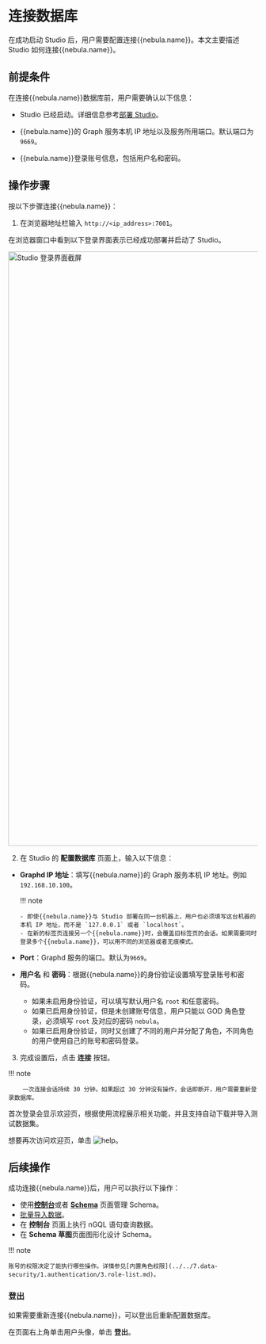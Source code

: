 # 连接数据库

在成功启动 Studio 后，用户需要配置连接{{nebula.name}}。本文主要描述 Studio 如何连接{{nebula.name}}。

## 前提条件

在连接{{nebula.name}}数据库前，用户需要确认以下信息：

- Studio 已经启动。详细信息参考[部署 Studio](st-ug-deploy.md)。

- {{nebula.name}}的 Graph 服务本机 IP 地址以及服务所用端口。默认端口为 `9669`。

- {{nebula.name}}登录账号信息，包括用户名和密码。

## 操作步骤

按以下步骤连接{{nebula.name}}：

1. 在浏览器地址栏输入 `http://<ip_address>:7001`。

  在浏览器窗口中看到以下登录界面表示已经成功部署并启动了 Studio。

  <img src="https://docs-cdn.nebula-graph.com.cn/figures/std_login_230912_cn.png" width="1200" alt="Studio 登录界面截屏">

2. 在 Studio 的 **配置数据库** 页面上，输入以下信息：

  - **Graphd IP 地址**：填写{{nebula.name}}的 Graph 服务本机 IP 地址。例如`192.168.10.100`。

    !!! note

        - 即使{{nebula.name}}与 Studio 部署在同一台机器上，用户也必须填写这台机器的本机 IP 地址，而不是 `127.0.0.1` 或者 `localhost`。
        - 在新的标签页连接另一个{{nebula.name}}时，会覆盖旧标签页的会话。如果需要同时登录多个{{nebula.name}}，可以用不同的浏览器或者无痕模式。

  - **Port**：Graphd 服务的端口。默认为`9669`。

  - **用户名** 和 **密码**：根据{{nebula.name}}的身份验证设置填写登录账号和密码。
    - 如果未启用身份验证，可以填写默认用户名 `root` 和任意密码。
    - 如果已启用身份验证，但是未创建账号信息，用户只能以 GOD 角色登录，必须填写 `root` 及对应的密码 `nebula`。
    - 如果已启用身份验证，同时又创建了不同的用户并分配了角色，不同角色的用户使用自己的账号和密码登录。

3. 完成设置后，点击 **连接** 按钮。  

  !!! note

        一次连接会话持续 30 分钟。如果超过 30 分钟没有操作，会话即断开，用户需要重新登录数据库。

首次登录会显示欢迎页，根据使用流程展示相关功能，并且支持自动下载并导入测试数据集。

想要再次访问欢迎页，单击 ![help](https://docs-cdn.nebula-graph.com.cn/figures/navbar-help.png)。

## 后续操作

成功连接{{nebula.name}}后，用户可以执行以下操作：

- 使用[**控制台**](../quick-start/st-ug-create-schema.md)或者 [**Schema**](../manage-schema/st-ug-crud-space.md) 页面管理 Schema。
- [批量导入数据](../quick-start/st-ug-import-data.md)。
- 在 **控制台** 页面上执行 nGQL 语句查询数据。
- 在 **Schema 草图**页面图形化设计 Schema。


!!! note

    账号的权限决定了能执行哪些操作。详情参见[内置角色权限](../../7.data-security/1.authentication/3.role-list.md)。

### 登出

如果需要重新连接{{nebula.name}}，可以登出后重新配置数据库。

在页面右上角单击用户头像，单击 **登出**。
